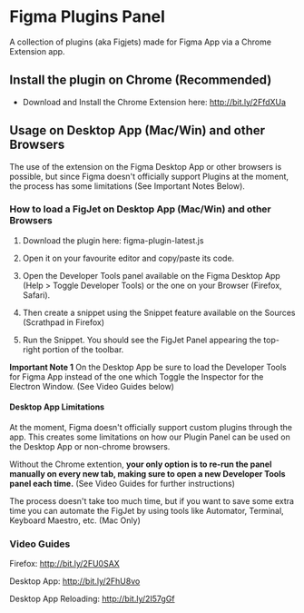 # Figma Plugins Panel
A collection of plugins (aka Figjets) made for Figma App via a Chrome Extension app.

## Install the plugin on Chrome (Recommended)
- Download and Install the Chrome Extension here:
http://bit.ly/2FfdXUa

## Usage on Desktop App (Mac/Win) and other Browsers
The use of the extension on the Figma Desktop App or other browsers is possible, but since Figma doesn't officially support Plugins at the moment, the process has some limitations (See Important Notes Below).

### How to load a FigJet on Desktop App (Mac/Win) and other Browsers
1. Download the plugin here: figma-plugin-latest.js

2. Open it on your favourite editor and copy/paste its code. 

3. Open the Developer Tools panel available on the Figma Desktop App (Help > Toggle Developer Tools) or the one on your Browser (Firefox, Safari).

4. Then create a snippet using the Snippet feature available on the Sources (Scrathpad in Firefox)

5. Run the Snippet. You should see the FigJet Panel appearing the top-right portion of the toolbar.

**Important Note 1** On the Desktop App be sure to load the Developer Tools for Figma App instead of the one which Toggle the Inspector for the Electron Window. (See Video Guides below)

#### Desktop App Limitations
At the moment, Figma doesn't officially support custom plugins through the app. This creates some limitations on how our Plugin Panel can be used on the Desktop App or non-chrome browsers.

Without the Chrome extention, **your only option is to re-run the panel manually on every new tab, making sure to open a new Developer Tools panel each time.** (See Video Guides for further instructions)

The process doesn't take too much time, but if you want to save some extra time you can automate the FigJet by using tools like Automator, Terminal, Keyboard Maestro, etc. (Mac Only)


### Video Guides

Firefox: http://bit.ly/2FU0SAX

Desktop App: http://bit.ly/2FhU8vo

Desktop App Reloading: http://bit.ly/2I57gGf
